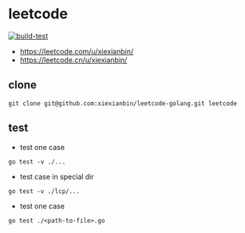 # leetcode

[![build-test](https://github.com/xiexianbin/leetcode-golang/actions/workflows/workflow.yaml/badge.svg)](https://github.com/xiexianbin/leetcode-golang/actions/workflows/workflow.yaml)

- https://leetcode.com/u/xiexianbin/
- https://leetcode.cn/u/xiexianbin/

## clone

```
git clone git@github.com:xiexianbin/leetcode-golang.git leetcode
```

## test

- test one case

```
go test -v ./...
```

- test case in special dir

```
go test -v ./lcp/...
```

- test one case

```
go test ./<path-to-file>.go
```
